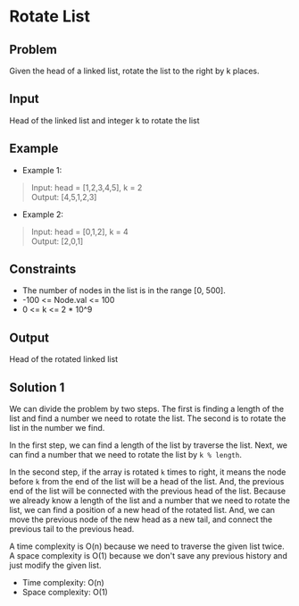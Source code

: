 # Rotate List

## Problem

Given the head of a linked list, rotate the list to the right by k places.

## Input

Head of the linked list and integer k to rotate the list

## Example

- Example 1:

>Input: head = [1,2,3,4,5], k = 2  
Output: [4,5,1,2,3]

- Example 2:

>Input: head = [0,1,2], k = 4  
Output: [2,0,1]

## Constraints

- The number of nodes in the list is in the range [0, 500].
- -100 <= Node.val <= 100
- 0 <= k <= 2 * 10^9

## Output

Head of the rotated linked list

## Solution 1

We can divide the problem by two steps. The first is finding a length of the list and
find a number we need to rotate the list. The second is to rotate the list in the number
we find.

In the first step, we can find a length of the list by traverse the list. Next, we can
find a number that we need to rotate the list by `k % length`.

In the second step, if the array is rotated `k` times to right, it means the node before
`k` from the end of the list will be a head of the list. And, the previous end of the
list will be connected with the previous head of the list. Because we already know a
length of the list and a number that we need to rotate the list, we can find a position
of a new head of the rotated list. And, we can move the previous node of the new head as
a new tail, and connect the previous tail to the previous head.

A time complexity is O(n) because we need to traverse the given list twice.  
A space complexity is O(1) because we don't save any previous history and just modify the
given list.

- Time complexity: O(n)
- Space complexity: O(1)
